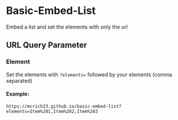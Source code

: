 # Basic-Embed-List
 Embed a list and set the elements with only the url

## URL Query Parameter
### Element
Set the elements with `?elements=` followed by your elements (comma separated)

#### Example:
```
https://mcrich23.github.io/basic-embed-list?elements=Item%201,Item%202,Item%203
```

